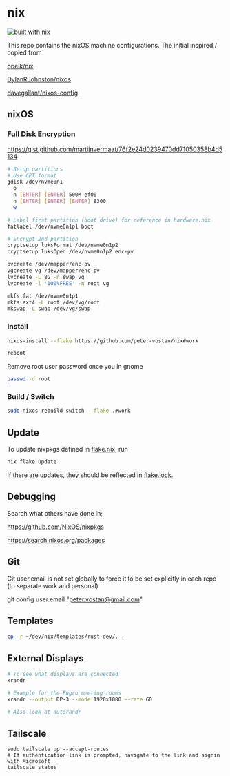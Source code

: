# nix

[![built with nix](https://builtwithnix.org/badge.svg)](https://builtwithnix.org)

This repo contains the nixOS machine configurations.
The initial inspired / copied from

[opeik/nix](https://github.com/opeik/nix).

[DylanRJohnston/nixos](https://github.com/DylanRJohnston/nixos)

[davegallant/nixos-config](https://github.com/davegallant/nix-config).

## nixOS

### Full Disk Encryption

https://gist.github.com/martijnvermaat/76f2e24d0239470dd71050358b4d5134

```sh
# Setup partitions
# Use GPT format
gdisk /dev/nvme0n1
  o
  n [ENTER] [ENTER] 500M ef00
  n [ENTER] [ENTER] [ENTER] 8300
  w

# Label first partition (boot drive) for reference in hardware.nix
fatlabel /dev/nvme0n1p1 boot

# Encrypt 2nd partition
cryptsetup luksFormat /dev/nvme0n1p2
cryptsetup luksOpen /dev/nvme0n1p2 enc-pv

pvcreate /dev/mapper/enc-pv
vgcreate vg /dev/mapper/enc-pv
lvcreate -L 8G -n swap vg
lvcreate -l '100%FREE' -n root vg

mkfs.fat /dev/nvme0n1p1
mkfs.ext4 -L root /dev/vg/root
mkswap -L swap /dev/vg/swap
```

### Install

```sh
nixos-install --flake https://github.com/peter-vostan/nix#work

reboot
```

Remove root user password once you in gnome
```sh
passwd -d root
```

### Build / Switch

```sh
sudo nixos-rebuild switch --flake .#work
```

## Update

To update nixpkgs defined in [flake.nix](./flake.nix), run

```sh
nix flake update
```

If there are updates, they should be reflected in [flake.lock](./flake.lock).

## Debugging

Search what others have done in;

https://github.com/NixOS/nixpkgs

https://search.nixos.org/packages

## Git

Git user.email is not set globally to force it to be set explicitly in each repo (to separate work and personal)

git config user.email "peter.vostan@gmail.com"

## Templates

```sh
cp -r ~/dev/nix/templates/rust-dev/. .
```

## External Displays

```sh
# To see what displays are connected
xrandr 

# Example for the Fugro meeting rooms
xrandr --output DP-3 --mode 1920x1080 --rate 60

# Also look at autorandr
```

## Tailscale

```
sudo tailscale up --accept-routes
# If authentication link is prompted, navigate to the link and signin with Microsoft
tailscale status
```